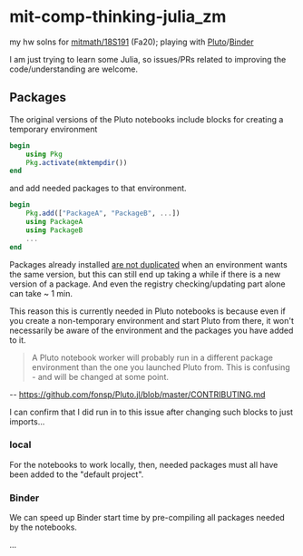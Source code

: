 # mit-comp-thinking-julia_zm
my hw solns for [mitmath/18S191](https://github.com/mitmath/18S191) (Fa20); playing with [Pluto](https://github.com/fonsp/Pluto.jl)/[Binder](https://mybinder.org/)

I am just trying to learn some Julia, so issues/PRs related to improving the code/understanding are welcome.

## Packages

The original versions of the Pluto notebooks include blocks for creating a temporary environment
```julia
begin
    using Pkg
    Pkg.activate(mktempdir())
end
```
and add needed packages to that environment.
```julia
begin
    Pkg.add(["PackageA", "PackageB", ...])
    using PackageA
    using PackageB
    ...
end
```

Packages already installed [are not duplicated](https://julialang.github.io/Pkg.jl/v1/environments/#**4.**-Working-with-Environments-1) when an environment wants the same version, but this can still end up taking a while if there is a new version of a package. And even the registry checking/updating part alone can take ~ 1 min.

This reason this is currently needed in Pluto notebooks is because even if you create a non-temporary environment and start Pluto from there, it won't necessarily be aware of the environment and the packages you have added to it.

> A Pluto notebook worker will probably run in a different package environment than the one you launched Pluto from. This is confusing - and will be changed at some point.

-- https://github.com/fonsp/Pluto.jl/blob/master/CONTRIBUTING.md

I can confirm that I did run in to this issue after changing such blocks to just imports...


### local

For the notebooks to work locally, then, needed packages must all have been added to the "default project".

### Binder

We can speed up Binder start time by pre-compiling all packages needed by the notebooks.

...


